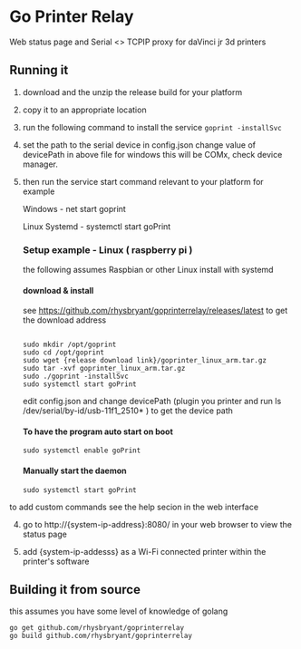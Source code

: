 # Go Printer Relay

Web status page and Serial <> TCPIP proxy for daVinci jr 3d printers

## Running it

1. download and the unzip the release build for your platform

2. copy it to an appropriate location

3. run the following command to install the service
   `goprint -installSvc`

4. set the path to the serial device in config.json
   change value of devicePath in above file
   for windows this will be COMx, check device manager.

5. then run the service start command relevant to your platform for example

   Windows - net start goprint

   Linux Systemd - systemctl start goPrint

   ### Setup example - Linux ( raspberry pi )

   the following assumes Raspbian or other Linux install with systemd

   #### download & install

    see https://github.com/rhysbryant/goprinterrelay/releases/latest to get the download address

   ```shell

   sudo mkdir /opt/goprint
   sudo cd /opt/goprint
   sudo wget {release download link}/goprinter_linux_arm.tar.gz
   sudo tar -xvf goprinter_linux_arm.tar.gz
   sudo ./goprint -installSvc
   sudo systemctl start goPrint
   ```
   edit config.json and change devicePath (plugin you printer and run ls /dev/serial/by-id/usb-11f1_2510* )
   to get the device path

   #### To have the program auto start on boot

   ```shell
   sudo systemctl enable goPrint
   ```

   #### Manually start the daemon

   ```shell
   sudo systemctl start goPrint
   ```

  to add custom commands see the help secion in the web interface
   ​

4. go to http://{system-ip-address}:8080/ in your web browser to view the status page

5. add {system-ip-addesss} as a Wi-Fi connected printer within the printer's software

 ## Building it from source 
this assumes you have some level of knowledge of golang 

````shell
go get github.com/rhysbryant/goprinterrelay
go build github.com/rhysbryant/goprinterrelay

````